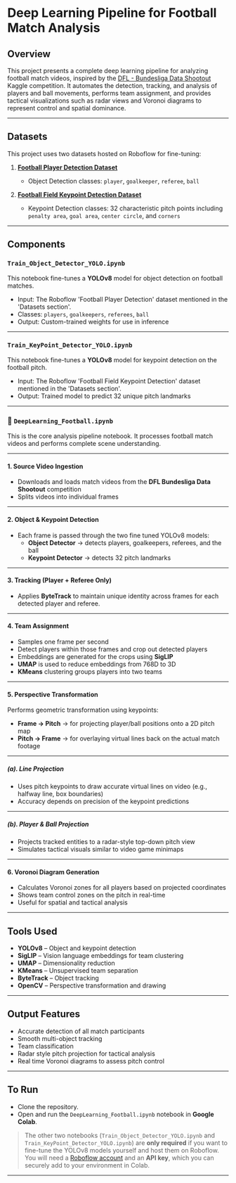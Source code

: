 # Deep Learning Pipeline for Football Match Analysis

## Overview
This project presents a complete deep learning pipeline for analyzing football match videos, inspired by the [DFL - Bundesliga Data Shootout](https://www.kaggle.com/competitions/dfl-bundesliga-data-shootout) Kaggle competition. It automates the detection, tracking, and analysis of players and ball movements, performs team assignment, and provides tactical visualizations such as radar views and Voronoi diagrams to represent control and spatial dominance.

---

## Datasets
This project uses two datasets hosted on Roboflow for fine-tuning:

1. **[Football Player Detection Dataset](https://universe.roboflow.com/irfanworskspace/football_player_detection-zwwem/dataset/1)**  
   - Object Detection classes: `player`, `goalkeeper`, `referee`, `ball`

2. **[Football Field Keypoint Detection Dataset](https://universe.roboflow.com/irfanworskspace/football_field_keypoint_detection/dataset/1)**  
   - Keypoint Detection classes: 32 characteristic pitch points including `penalty area`, `goal area`, `center circle`, and `corners`

---

## Components

### `Train_Object_Detector_YOLO.ipynb`
This notebook fine-tunes a **YOLOv8** model for object detection on football matches.

- Input: The Roboflow 'Football Player Detection' dataset mentioned in the 'Datasets section'.
- Classes: `players`, `goalkeepers`, `referees`, `ball`
- Output: Custom-trained weights for use in inference

---

### `Train_KeyPoint_Detector_YOLO.ipynb`
This notebook fine-tunes a **YOLOv8** model for keypoint detection on the football pitch.

- Input: The Roboflow 'Football Field Keypoint Detection' dataset mentioned in the 'Datasets section'.
- Output: Trained model to predict 32 unique pitch landmarks

---

### 🔄 `DeepLearning_Football.ipynb`  
This is the core analysis pipeline notebook. It processes football match videos and performs complete scene understanding.

---

#### 1. **Source Video Ingestion**
- Downloads and loads match videos from the **DFL Bundesliga Data Shootout** competition
- Splits videos into individual frames

---

#### 2. **Object & Keypoint Detection**
- Each frame is passed through the two fine tuned YOLOv8 models:
  - **Object Detector** → detects players, goalkeepers, referees, and the ball
  - **Keypoint Detector** → detects 32 pitch landmarks

---

#### 3. **Tracking (Player + Referee Only)**
- Applies **ByteTrack** to maintain unique identity across frames for each detected player and referee.

---

#### 4. **Team Assignment**
- Samples one frame per second
- Detect players within those frames and crop out detected players
- Embeddings are generated for the crops using **SigLIP**
- **UMAP** is used to reduce embeddings from 768D to 3D
- **KMeans** clustering groups players into two teams

---

#### 5. **Perspective Transformation**
Performs geometric transformation using keypoints:
- **Frame → Pitch** → for projecting player/ball positions onto a 2D pitch map
- **Pitch → Frame** → for overlaying virtual lines back on the actual match footage

---

##### (a). **Line Projection**
- Uses pitch keypoints to draw accurate virtual lines on video (e.g., halfway line, box boundaries)
- Accuracy depends on precision of the keypoint predictions

---

##### (b). **Player & Ball Projection**
- Projects tracked entities to a radar-style top-down pitch view
- Simulates tactical visuals similar to video game minimaps

---

#### 6. **Voronoi Diagram Generation**
- Calculates Voronoi zones for all players based on projected coordinates
- Shows team control zones on the pitch in real-time
- Useful for spatial and tactical analysis

---

##  Tools Used
- **YOLOv8** – Object and keypoint detection
- **SigLIP** – Vision language embeddings for team clustering
- **UMAP** – Dimensionality reduction
- **KMeans** – Unsupervised team separation
- **ByteTrack** – Object tracking
- **OpenCV** – Perspective transformation and drawing

---

## Output Features
- Accurate detection of all match participants
- Smooth multi-object tracking
- Team classification
- Radar style pitch projection for tactical analysis
- Real time Voronoi diagrams to assess pitch control

---

## To Run

- Clone the repository.
- Open and run the `DeepLearning_Football.ipynb` notebook in **Google Colab**.

> The other two notebooks (`Train_Object_Detector_YOLO.ipynb` and `Train_KeyPoint_Detector_YOLO.ipynb`) are **only required** if you want to fine-tune the YOLOv8 models yourself and host them on Roboflow.  
> You will need a [Roboflow account](https://roboflow.com/) and an **API key**, which you can securely add to your environment in Colab.

---
